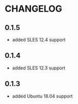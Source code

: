 # CHANGELOG

## 0.1.5

* added SLES 12.4 support

## 0.1.4

* added SLES 12.3 support

## 0.1.3

* added Ubuntu 18.04 support
